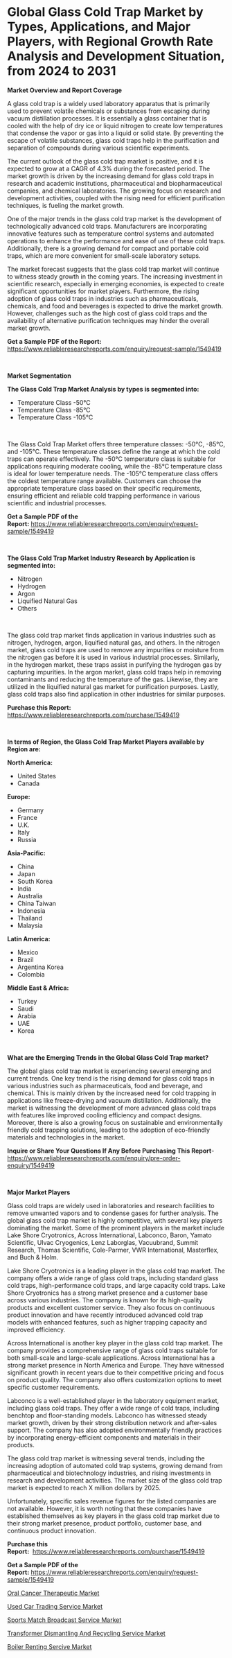 <p><h1>Global Glass Cold Trap Market by Types, Applications, and Major Players, with Regional Growth Rate Analysis and Development Situation, from 2024 to 2031</h1></p><p><strong>Market Overview and Report Coverage</strong></p>
<p><p>A glass cold trap is a widely used laboratory apparatus that is primarily used to prevent volatile chemicals or substances from escaping during vacuum distillation processes. It is essentially a glass container that is cooled with the help of dry ice or liquid nitrogen to create low temperatures that condense the vapor or gas into a liquid or solid state. By preventing the escape of volatile substances, glass cold traps help in the purification and separation of compounds during various scientific experiments.</p><p>The current outlook of the glass cold trap market is positive, and it is expected to grow at a CAGR of 4.3% during the forecasted period. The market growth is driven by the increasing demand for glass cold traps in research and academic institutions, pharmaceutical and biopharmaceutical companies, and chemical laboratories. The growing focus on research and development activities, coupled with the rising need for efficient purification techniques, is fueling the market growth.</p><p>One of the major trends in the glass cold trap market is the development of technologically advanced cold traps. Manufacturers are incorporating innovative features such as temperature control systems and automated operations to enhance the performance and ease of use of these cold traps. Additionally, there is a growing demand for compact and portable cold traps, which are more convenient for small-scale laboratory setups.</p><p>The market forecast suggests that the glass cold trap market will continue to witness steady growth in the coming years. The increasing investment in scientific research, especially in emerging economies, is expected to create significant opportunities for market players. Furthermore, the rising adoption of glass cold traps in industries such as pharmaceuticals, chemicals, and food and beverages is expected to drive the market growth. However, challenges such as the high cost of glass cold traps and the availability of alternative purification techniques may hinder the overall market growth.</p></p>
<p><strong>Get a Sample PDF of the Report:</strong> <a href="https://www.reliableresearchreports.com/enquiry/request-sample/1549419">https://www.reliableresearchreports.com/enquiry/request-sample/1549419</a></p>
<p>&nbsp;</p>
<p><strong>Market Segmentation</strong></p>
<p><strong>The Glass Cold Trap Market Analysis by types is segmented into:</strong></p>
<p><ul><li>Temperature Class -50°C</li><li>Temperature Class -85°C</li><li>Temperature Class -105°C</li></ul></p>
<p>&nbsp;</p>
<p><p>The Glass Cold Trap Market offers three temperature classes: -50°C, -85°C, and -105°C. These temperature classes define the range at which the cold traps can operate effectively. The -50°C temperature class is suitable for applications requiring moderate cooling, while the -85°C temperature class is ideal for lower temperature needs. The -105°C temperature class offers the coldest temperature range available. Customers can choose the appropriate temperature class based on their specific requirements, ensuring efficient and reliable cold trapping performance in various scientific and industrial processes.</p></p>
<p><strong>Get a Sample PDF of the Report:</strong>&nbsp;<a href="https://www.reliableresearchreports.com/enquiry/request-sample/1549419">https://www.reliableresearchreports.com/enquiry/request-sample/1549419</a></p>
<p>&nbsp;</p>
<p><strong>The Glass Cold Trap Market Industry Research by Application is segmented into:</strong></p>
<p><ul><li>Nitrogen</li><li>Hydrogen</li><li>Argon</li><li>Liquified Natural Gas</li><li>Others</li></ul></p>
<p>&nbsp;</p>
<p><p>The glass cold trap market finds application in various industries such as nitrogen, hydrogen, argon, liquified natural gas, and others. In the nitrogen market, glass cold traps are used to remove any impurities or moisture from the nitrogen gas before it is used in various industrial processes. Similarly, in the hydrogen market, these traps assist in purifying the hydrogen gas by capturing impurities. In the argon market, glass cold traps help in removing contaminants and reducing the temperature of the gas. Likewise, they are utilized in the liquified natural gas market for purification purposes. Lastly, glass cold traps also find application in other industries for similar purposes.</p></p>
<p><strong>Purchase this Report:</strong>&nbsp; <a href="https://www.reliableresearchreports.com/purchase/1549419">https://www.reliableresearchreports.com/purchase/1549419</a></p>
<p>&nbsp;</p>
<p><strong>In terms of Region, the Glass Cold Trap Market Players available by Region are:</strong></p>
<p>
    <p> <strong> North America: </strong>
        <ul>
            <li>United States</li>
            <li>Canada</li>
        </ul>
        </p> 
    <p> <strong> Europe: </strong>
        <ul>
            <li>Germany</li>
            <li>France</li>
            <li>U.K.</li>
            <li>Italy</li>
            <li>Russia</li>
        </ul>
        </p> 
    <p> <strong> Asia-Pacific: </strong>
        <ul>
            <li>China</li>
            <li>Japan</li>
            <li>South Korea</li>
            <li>India</li>
            <li>Australia</li>
            <li>China Taiwan</li>
            <li>Indonesia</li>
            <li>Thailand</li>
            <li>Malaysia</li>
        </ul>
        </p> 
    <p> <strong> Latin America: </strong>
        <ul>
            <li>Mexico</li>
            <li>Brazil</li>
            <li>Argentina Korea</li>
            <li>Colombia</li>
        </ul>
        </p> 
    <p> <strong> Middle East & Africa: </strong>
        <ul>
            <li>Turkey</li>
            <li>Saudi</li>
            <li>Arabia</li>
            <li>UAE</li>
            <li>Korea</li>
        </ul>
    </p>
    </p>
<p>&nbsp;</p>
<p><strong>What are the Emerging Trends in the Global Glass Cold Trap market?</strong></p>
<p><p>The global glass cold trap market is experiencing several emerging and current trends. One key trend is the rising demand for glass cold traps in various industries such as pharmaceuticals, food and beverage, and chemical. This is mainly driven by the increased need for cold trapping in applications like freeze-drying and vacuum distillation. Additionally, the market is witnessing the development of more advanced glass cold traps with features like improved cooling efficiency and compact designs. Moreover, there is also a growing focus on sustainable and environmentally friendly cold trapping solutions, leading to the adoption of eco-friendly materials and technologies in the market.</p></p>
<p><strong>Inquire or Share Your Questions If Any Before Purchasing This Report</strong>- <a href="https://www.reliableresearchreports.com/enquiry/pre-order-enquiry/1549419">https://www.reliableresearchreports.com/enquiry/pre-order-enquiry/1549419</a></p>
<p>&nbsp;</p>
<p><strong>Major Market Players</strong></p>
<p><p>Glass cold traps are widely used in laboratories and research facilities to remove unwanted vapors and to condense gases for further analysis. The global glass cold trap market is highly competitive, with several key players dominating the market. Some of the prominent players in the market include Lake Shore Cryotronics, Across International, Labconco, Baron, Yamato Scientific, Ulvac Cryogenics, Lenz Laborglas, Vacuubrand, Summit Research, Thomas Scientific, Cole-Parmer, VWR International, Masterflex, and Buch & Holm.</p><p>Lake Shore Cryotronics is a leading player in the glass cold trap market. The company offers a wide range of glass cold traps, including standard glass cold traps, high-performance cold traps, and large capacity cold traps. Lake Shore Cryotronics has a strong market presence and a customer base across various industries. The company is known for its high-quality products and excellent customer service. They also focus on continuous product innovation and have recently introduced advanced cold trap models with enhanced features, such as higher trapping capacity and improved efficiency.</p><p>Across International is another key player in the glass cold trap market. The company provides a comprehensive range of glass cold traps suitable for both small-scale and large-scale applications. Across International has a strong market presence in North America and Europe. They have witnessed significant growth in recent years due to their competitive pricing and focus on product quality. The company also offers customization options to meet specific customer requirements.</p><p>Labconco is a well-established player in the laboratory equipment market, including glass cold traps. They offer a wide range of cold traps, including benchtop and floor-standing models. Labconco has witnessed steady market growth, driven by their strong distribution network and after-sales support. The company has also adopted environmentally friendly practices by incorporating energy-efficient components and materials in their products.</p><p>The glass cold trap market is witnessing several trends, including the increasing adoption of automated cold trap systems, growing demand from pharmaceutical and biotechnology industries, and rising investments in research and development activities. The market size of the glass cold trap market is expected to reach X million dollars by 2025.</p><p>Unfortunately, specific sales revenue figures for the listed companies are not available. However, it is worth noting that these companies have established themselves as key players in the glass cold trap market due to their strong market presence, product portfolio, customer base, and continuous product innovation.</p></p>
<p><strong>Purchase this Report:</strong>&nbsp;&nbsp;<a href="https://www.reliableresearchreports.com/purchase/1549419">https://www.reliableresearchreports.com/purchase/1549419</a></p>
<p></p>
<p><strong>Get a Sample PDF of the Report:</strong>&nbsp;<a href="https://www.reliableresearchreports.com/enquiry/request-sample/1549419">https://www.reliableresearchreports.com/enquiry/request-sample/1549419</a></p>
<p><p><a href="https://medium.com/@crystalpierce09/oral-cancer-therapeutic-market-research-report-its-history-and-forecast-2023-to-2030-d28cdbba5533">Oral Cancer Therapeutic Market</a></p><p><a href="https://medium.com/@crystalpierce09/used-car-trading-service-market-size-and-market-trends-complete-industry-overview-2023-to-2030-97ba4ca241b9">Used Car Trading Service Market</a></p><p><a href="https://medium.com/@crystalpierce09/sports-match-broadcast-service-market-exploring-market-share-market-trends-and-future-growth-611f7f277156">Sports Match Broadcast Service Market</a></p><p><a href="https://medium.com/@crystalpierce09/transformer-dismantling-and-recycling-service-market-insights-into-market-cagr-market-trends-and-14b5c909b8b4">Transformer Dismantling And Recycling Service Market</a></p><p><a href="https://medium.com/@crystalpierce09/boiler-renting-sercive-market-size-reveals-the-best-marketing-channels-in-global-industry-fb61a8447f0e">Boiler Renting Sercive Market</a></p></p>